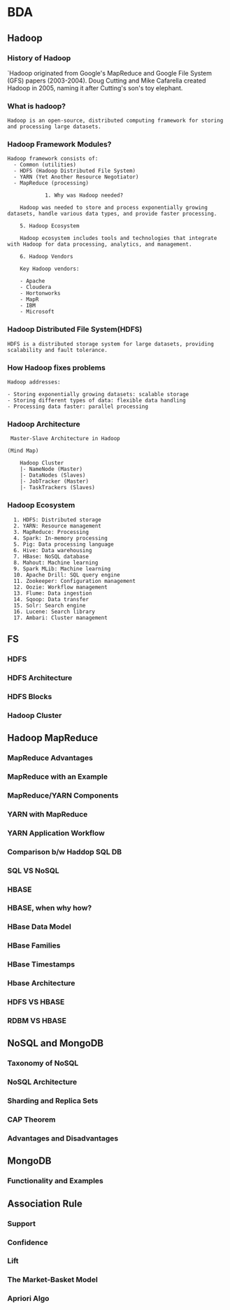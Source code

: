 # BDA

## Hadoop

### History of Hadoop

`Hadoop originated from Google's MapReduce and Google File System (GFS) papers (2003-2004). Doug Cutting and Mike Cafarella created Hadoop in 2005, naming it after Cutting's son's toy elephant.

### What is hadoop?

    Hadoop is an open-source, distributed computing framework for storing and processing large datasets.

### Hadoop Framework Modules?

    Hadoop framework consists of:
      - Common (utilities)
      - HDFS (Hadoop Distributed File System)
      - YARN (Yet Another Resource Negotiator)
      - MapReduce (processing)

                1. Why was Hadoop needed?

        Hadoop was needed to store and process exponentially growing datasets, handle various data types, and provide faster processing.

        5. Hadoop Ecosystem

        Hadoop ecosystem includes tools and technologies that integrate with Hadoop for data processing, analytics, and management.

        6. Hadoop Vendors

        Key Hadoop vendors:

        - Apache
        - Cloudera
        - Hortonworks
        - MapR
        - IBM
        - Microsoft

### Hadoop Distributed File System(HDFS)

    HDFS is a distributed storage system for large datasets, providing scalability and fault tolerance.

### How Hadoop fixes problems

    Hadoop addresses:

    - Storing exponentially growing datasets: scalable storage
    - Storing different types of data: flexible data handling
    - Processing data faster: parallel processing

### Hadoop Architecture

     Master-Slave Architecture in Hadoop

    (Mind Map)

        Hadoop Cluster
        |- NameNode (Master)
        |- DataNodes (Slaves)
        |- JobTracker (Master)
        |- TaskTrackers (Slaves)

### Hadoop Ecosystem

      1. HDFS: Distributed storage
      2. YARN: Resource management
      3. MapReduce: Processing
      4. Spark: In-memory processing
      5. Pig: Data processing language
      6. Hive: Data warehousing
      7. HBase: NoSQL database
      8. Mahout: Machine learning
      9. Spark MLib: Machine learning
      10. Apache Drill: SQL query engine
      11. Zookeeper: Configuration management
      12. Oozie: Workflow management
      13. Flume: Data ingestion
      14. Sqoop: Data transfer
      15. Solr: Search engine
      16. Lucene: Search library
      17. Ambari: Cluster management

## FS

### HDFS

### HDFS Architecture

### HDFS Blocks

### Hadoop Cluster

## Hadoop MapReduce

### MapReduce Advantages

### MapReduce with an Example

### MapReduce/YARN Components

### YARN with MapReduce

### YARN Application Workflow

### Comparison b/w Haddop SQL DB

### SQL VS NoSQL

### HBASE

### HBASE, when why how?

### HBase Data Model

### HBase Families

### HBase Timestamps

### Hbase Architecture

### HDFS VS HBASE

### RDBM VS HBASE

## NoSQL and MongoDB

### Taxonomy of NoSQL

### NoSQL Architecture

### Sharding and Replica Sets

### CAP Theorem

### Advantages and Disadvantages

## MongoDB

### Functionality and Examples

## Association Rule

### Support

### Confidence

### Lift

### The Market-Basket Model

### Apriori Algo
